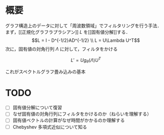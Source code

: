 # 概要
グラフ構造上のデータに対して「周波数領域」でフィルタリングを行う手法．
まず，[[正規化グラフラプラシアン]] $L$ を[[固有値分解]]する．
$$L = I - D^{-1/2}AD^{-1/2} \\  
L = U\Lambda U^T$$
次に，固有値の対角行列 $\Lambda$ に対して，フィルタをかける

$$L' = U g_{\theta}(\Lambda)U^T$$

これがスペクトルグラフ畳み込みの基本

# TODO

- [ ] 固有値分解について復習
- [ ] なぜ固有値の対角行列にフィルタをかけるのか（ねらいを理解する）
- [ ] 固有値ベクトルの計算がなぜ時間がかかるのか理解する
- [ ] Chebyshev 多項式近似について知る